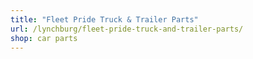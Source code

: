 ```yaml
---
title: "Fleet Pride Truck & Trailer Parts"
url: /lynchburg/fleet-pride-truck-and-trailer-parts/
shop: car parts
---
```

